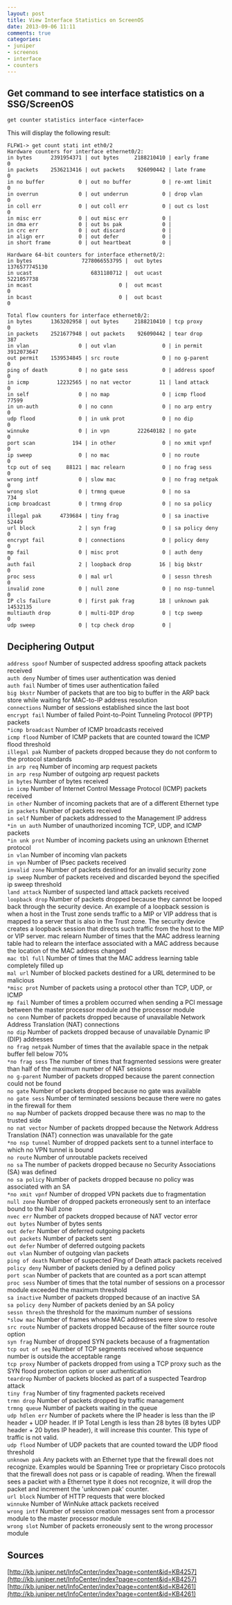 ```yaml
---
layout: post
title: View Interface Statistics on ScreenOS
date: 2013-09-06 11:11
comments: true
categories:
- juniper
- screenos
- interface
- counters
---
```

## Get command to see interface statistics on a SSG/ScreenOS

`get counter statistics interface <interface>`

This will display the following result:<br>

```
FLFW1-> get count stati int eth0/2
Hardware counters for interface ethernet0/2:
in bytes      2391954371 | out bytes     2188210410 | early frame            0
in packets    2536213416 | out packets    926090442 | late frame             0
in no buffer           0 | out no buffer          0 | re-xmt limit           0
in overrun             0 | out underrun           0 | drop vlan              0
in coll err            0 | out coll err           0 | out cs lost            0
in misc err            0 | out misc err           0 |                         
in dma err             0 | out bs pak             0 |                         
in crc err             0 | out discard            0 |                         
in align err           0 | out defer              0 |                         
in short frame         0 | out heartbeat          0 |                         

Hardware 64-bit counters for interface ethernet0/2:
in bytes                7278066553795 |  out bytes               1376577745130
in ucast                   6831180712 |  out ucast                  5221057738
in mcast                            0 |  out mcast                           0
in bcast                            0 |  out bcast                           0

Total flow counters for interface ethernet0/2:
in bytes      1363202958 | out bytes     2188210410 | tcp proxy              0
in packets    2521677948 | out packets    926090442 | tear drop            387
in vlan                0 | out vlan               0 | in permit     3912073647
out permit    1539534845 | src route              0 | no g-parent            0
ping of death          0 | no gate sess           0 | address spoof          0
in icmp         12232565 | no nat vector         11 | land attack            0
in self                0 | no map                 0 | icmp flood         77599
in un-auth             0 | no conn                0 | no arp entry           0
udp flood              0 | in unk prot            0 | no dip                 0
winnuke                0 | in vpn         222640182 | no gate                0
port scan            194 | in other               0 | no xmit vpnf           0
ip sweep               0 | no mac                 0 | no route               0
tcp out of seq     88121 | mac relearn            0 | no frag sess           0
wrong intf             0 | slow mac               0 | no frag netpak         0
wrong slot             0 | trmng queue            0 | no sa                734
icmp broadcast         0 | trmng drop             0 | no sa policy           0
illegal pak      4739684 | tiny frag              0 | sa inactive        52449
url block              2 | syn frag               0 | sa policy deny         0
encrypt fail           0 | connections            0 | policy deny            0
mp fail                0 | misc prot              0 | auth deny              0
auth fail              2 | loopback drop         16 | big bkstr              0
proc sess              0 | mal url                0 | sessn thresh           0
invalid zone           0 | null zone              0 | no nsp-tunnel          0
IP cls failure         0 | first pak frag        18 | unknown pak     14532135
multiauth drop         0 | multi-DIP drop         0 | tcp sweep              0
udp sweep              0 | tcp check drop         0 | 
```

## Deciphering Output

`address spoof`   Number of suspected address spoofing attack packets received<br>
`auth deny`   Number of times user authentication was denied<br>
`auth fail`   Number of times user authentication failed<br>
`big bkstr`   Number of packets that are too big to buffer in the ARP back store while waiting for MAC-to-IP address resolution<br>
`connections`   Number of sessions established since the last boot<br>
`encrypt fail`  Number of failed Point-to-Point Tunneling Protocol (PPTP) packets<br>
`*icmp broadcast`   Number of ICMP broadcasts received<br>
`icmp flood`  Number of ICMP packets that are counted toward the ICMP flood threshold<br>
`illegal pak`   Number of packets dropped because they do not conform to the protocol standards<br>
`in arp req`  Number of incoming arp request packets<br>
`in arp resp`   Number of outgoing arp request packets<br>
`in bytes`  Number of bytes received<br>
`in icmp`   Number of Internet Control Message Protocol (ICMP) packets received<br>
`in other`  Number of incoming packets that are of a different Ethernet type<br>
`in packets`  Number of packets received<br>
`in self`   Number of packets addressed to the Management IP address<br>
`*in un auth`   Number of unauthorized incoming TCP, UDP, and ICMP packets<br>
`*in unk prot`  Number of incoming packets using an unknown Ethernet protocol<br>
`in vlan`   Number of incoming vlan packets<br>
`in vpn`  Number of IPsec packets received<br>
`invalid zone`  Number of packets destined for an invalid security zone<br>
`ip sweep`  Number of packets received and discarded beyond the specified ip sweep threshold<br>
`land attack`   Number of suspected land attack packets received<br>
`loopback drop`   Number of packets dropped because they cannot be looped back through the security device. An example of a loopback session is when a host in the Trust zone sends traffic to a MIP or VIP address that is mapped to a server that is also in the Trust zone. The security device creates a loopback session that directs such traffic from the host to the MIP or VIP server. mac relearn Number of times that the MAC address learning table had to relearn the interface associated with a MAC address because the location of the MAC address changed<br>
`mac tbl full`  Number of times that the MAC address learning table completely filled up<br>
`mal url`   Number of blocked packets destined for a URL determined to be malicious<br>
`*misc prot`  Number of packets using a protocol other than TCP, UDP, or ICMP<br>
`mp fail`   Number of times a problem occurred when sending a PCI message between the master processor module and the processor module<br>
`no conn`   Number of packets dropped because of unavailable Network Address Translation (NAT) connections<br>
`no dip`  Number of packets dropped because of unavailable Dynamic IP (DIP) addresses<br>
`no frag netpak`  Number of times that the available space in the netpak buffer fell below 70%<br>
`*no frag sess`   The number of times that fragmented sessions were greater than half of the maximum number of NAT sessions<br>
`no g-parent`   Number of packets dropped because the parent connection could not be found<br>
`no gate`   Number of packets dropped because no gate was available<br>
`no gate sess`  Number of terminated sessions because there were no gates in the firewall for them<br>
`no map`  Number of packets dropped because there was no map to the trusted side<br>
`no nat vector`   Number of packets dropped because the Network Address Translation (NAT) connection was unavailable for the gate<br>
`*no nsp tunnel`  Number of dropped packets sent to a tunnel interface to which no VPN tunnel is bound<br>
`no route`  Number of unroutable packets received<br>
`no sa`   The number of packets dropped because no Security Associations (SA) was defined<br>
`no sa policy`  Number of packets dropped because no policy was associated with an SA<br>
`*no xmit vpnf`   Number of dropped VPN packets due to fragmentation<br>
`null zone`   Number of dropped packets erroneously sent to an interface bound to the Null zone<br>
`nvec err`  Number of packets dropped because of NAT vector error<br>
`out bytes`   Number of bytes sents<br>
`out defer`   Number of deferred outgoing packets<br>
`out packets`   Number of packets sent<br>
`out defer`   Number of deferred outgoing packets<br>
`out vlan`  Number of outgoing vlan packets<br>
`ping of death`   Number of suspected Ping of Death attack packets received<br>
`policy deny`   Number of packets denied by a defined policy<br>
`port scan`   Number of packets that are counted as a port scan attempt<br>
`proc sess`   Number of times that the total number of sessions on a processor module exceeded the maximum threshold<br>
`sa inactive`   Number of packets dropped because of an inactive SA<br>
`sa policy deny`  Number of packets denied by an SA policy<br>
`sessn thresh`  the threshold for the maximum number of sessions<br>
`*slow mac`   Number of frames whose MAC addresses were slow to resolve<br>
`src route`   Number of packets dropped because of the filter source route option<br>
`syn frag`  Number of dropped SYN packets because of a fragmentation<br>
`tcp out of seq`  Number of TCP segments received whose sequence number is outside the acceptable range<br>
`tcp proxy`   Number of packets dropped from using a TCP proxy such as the SYN flood protection option or user authentication<br>
`teardrop`  Number of packets blocked as part of a suspected Teardrop attack<br>
`tiny frag`   Number of tiny fragmented packets received<br>
`trmn drop`   Number of packets dropped by traffic management<br>
`trmng queue`   Number of packets waiting in the queue<br>
`udp hdlen err`   Number of packets where the IP header is less than the IP header + UDP header.  If IP Total Length is less than 28 bytes (8 bytes UDP header + 20 bytes IP header), it will increase this counter.  This type of traffic is not valid.<br>
`udp flood`   Number of UDP packets that are counted toward the UDP flood threshold<br>
`unknown pak`   Any packets with an Ethernet type that the firewall does not recognize. Examples would be Spanning Tree or proprietary Cisco protocols that the firewall does not pass or is capable of reading. When the firewall sees a packet with a Ethernet type it does not recognize, it will drop the packet and increment the 'unknown pak' counter.<br>
`url block`   Number of HTTP requests that were blocked<br>
`winnuke`   Number of WinNuke attack packets received<br>
`wrong intf`  Number of session creation messages sent from a processor module to the master processor module<br>
`wrong slot`  Number of packets erroneously sent to the wrong processor module<br>



## Sources
[http://kb.juniper.net/InfoCenter/index?page=content&id=KB4257](http://kb.juniper.net/InfoCenter/index?page=content&id=KB4257)<br>
[http://kb.juniper.net/InfoCenter/index?page=content&id=KB4261](http://kb.juniper.net/InfoCenter/index?page=content&id=KB4261)


